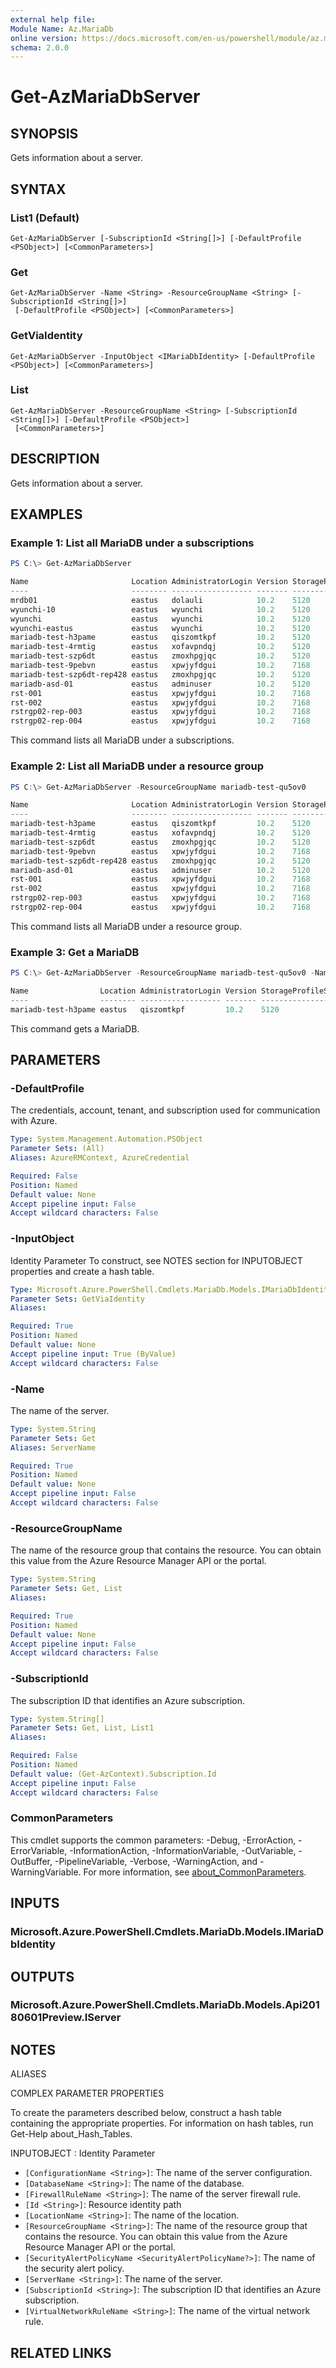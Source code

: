 ```yaml
---
external help file:
Module Name: Az.MariaDb
online version: https://docs.microsoft.com/en-us/powershell/module/az.mariadb/get-azmariadbserver
schema: 2.0.0
---
```


# Get-AzMariaDbServer

## SYNOPSIS
Gets information about a server.

## SYNTAX

### List1 (Default)
```
Get-AzMariaDbServer [-SubscriptionId <String[]>] [-DefaultProfile <PSObject>] [<CommonParameters>]
```

### Get
```
Get-AzMariaDbServer -Name <String> -ResourceGroupName <String> [-SubscriptionId <String[]>]
 [-DefaultProfile <PSObject>] [<CommonParameters>]
```

### GetViaIdentity
```
Get-AzMariaDbServer -InputObject <IMariaDbIdentity> [-DefaultProfile <PSObject>] [<CommonParameters>]
```

### List
```
Get-AzMariaDbServer -ResourceGroupName <String> [-SubscriptionId <String[]>] [-DefaultProfile <PSObject>]
 [<CommonParameters>]
```

## DESCRIPTION
Gets information about a server.

## EXAMPLES

### Example 1: List all MariaDB under a subscriptions
```powershell
PS C:\> Get-AzMariaDbServer

Name                       Location AdministratorLogin Version StorageProfileStorageMb SkuName   SkuSize SkuTier        SslEnforcement
----                       -------- ------------------ ------- ----------------------- -------   ------- -------        --------------
mrdb01                     eastus   dolauli            10.2    5120                    B_Gen5_1          Basic          Enabled
wyunchi-10                 eastus   wyunchi            10.2    5120                    GP_Gen5_4         GeneralPurpose Enabled
wyunchi                    eastus   wyunchi            10.2    5120                    GP_Gen5_4         GeneralPurpose Enabled
wyunchi-eastus             eastus   wyunchi            10.2    5120                    GP_Gen5_4         GeneralPurpose Enabled
mariadb-test-h3pame        eastus   qiszomtkpf         10.2    5120                    B_Gen5_1          Basic          Enabled
mariadb-test-4rmtig        eastus   xofavpndqj         10.2    5120                    B_Gen5_1          Basic          Enabled
mariadb-test-szp6dt        eastus   zmoxhpgjqc         10.2    5120                    GP_Gen5_4         GeneralPurpose Enabled
mariadb-test-9pebvn        eastus   xpwjyfdgui         10.2    7168                    GP_Gen5_4         GeneralPurpose Enabled
mariadb-test-szp6dt-rep428 eastus   zmoxhpgjqc         10.2    5120                    GP_Gen5_4         GeneralPurpose Enabled
mariadb-asd-01             eastus   adminuser          10.2    5120                    B_Gen5_1          Basic          Enabled
rst-001                    eastus   xpwjyfdgui         10.2    7168                    GP_Gen5_4         GeneralPurpose Enabled
rst-002                    eastus   xpwjyfdgui         10.2    7168                    GP_Gen5_4         GeneralPurpose Enabled
rstrgp02-rep-003           eastus   xpwjyfdgui         10.2    7168                    GP_Gen5_4         GeneralPurpose Enabled
rstrgp02-rep-004           eastus   xpwjyfdgui         10.2    7168                    GP_Gen5_4         GeneralPurpose Enabled
```

This command lists all MariaDB under a subscriptions.

### Example 2: List all MariaDB under a resource group
```powershell
PS C:\> Get-AzMariaDbServer -ResourceGroupName mariadb-test-qu5ov0

Name                       Location AdministratorLogin Version StorageProfileStorageMb SkuName   SkuSize SkuTier        SslEnforcement
----                       -------- ------------------ ------- ----------------------- -------   ------- -------        --------------
mariadb-test-h3pame        eastus   qiszomtkpf         10.2    5120                    B_Gen5_1          Basic          Enabled
mariadb-test-4rmtig        eastus   xofavpndqj         10.2    5120                    B_Gen5_1          Basic          Enabled
mariadb-test-szp6dt        eastus   zmoxhpgjqc         10.2    5120                    GP_Gen5_4         GeneralPurpose Enabled
mariadb-test-9pebvn        eastus   xpwjyfdgui         10.2    7168                    GP_Gen5_4         GeneralPurpose Enabled
mariadb-test-szp6dt-rep428 eastus   zmoxhpgjqc         10.2    5120                    GP_Gen5_4         GeneralPurpose Enabled
mariadb-asd-01             eastus   adminuser          10.2    5120                    B_Gen5_1          Basic          Enabled
rst-001                    eastus   xpwjyfdgui         10.2    7168                    GP_Gen5_4         GeneralPurpose Enabled
rst-002                    eastus   xpwjyfdgui         10.2    7168                    GP_Gen5_4         GeneralPurpose Enabled
rstrgp02-rep-003           eastus   xpwjyfdgui         10.2    7168                    GP_Gen5_4         GeneralPurpose Enabled
rstrgp02-rep-004           eastus   xpwjyfdgui         10.2    7168                    GP_Gen5_4         GeneralPurpose Enabled
```

This command lists all MariaDB under a resource group.

### Example 3: Get a MariaDB
```powershell
PS C:\> Get-AzMariaDbServer -ResourceGroupName mariadb-test-qu5ov0 -Name mariadb-test-h3pame

Name                Location AdministratorLogin Version StorageProfileStorageMb SkuName  SkuSize SkuTier SslEnforcement
----                -------- ------------------ ------- ----------------------- -------  ------- ------- --------------
mariadb-test-h3pame eastus   qiszomtkpf         10.2    5120                    B_Gen5_1         Basic   Enabled
```

This command gets a MariaDB.

## PARAMETERS

### -DefaultProfile
The credentials, account, tenant, and subscription used for communication with Azure.

```yaml
Type: System.Management.Automation.PSObject
Parameter Sets: (All)
Aliases: AzureRMContext, AzureCredential

Required: False
Position: Named
Default value: None
Accept pipeline input: False
Accept wildcard characters: False
```

### -InputObject
Identity Parameter
To construct, see NOTES section for INPUTOBJECT properties and create a hash table.

```yaml
Type: Microsoft.Azure.PowerShell.Cmdlets.MariaDb.Models.IMariaDbIdentity
Parameter Sets: GetViaIdentity
Aliases:

Required: True
Position: Named
Default value: None
Accept pipeline input: True (ByValue)
Accept wildcard characters: False
```

### -Name
The name of the server.

```yaml
Type: System.String
Parameter Sets: Get
Aliases: ServerName

Required: True
Position: Named
Default value: None
Accept pipeline input: False
Accept wildcard characters: False
```

### -ResourceGroupName
The name of the resource group that contains the resource.
You can obtain this value from the Azure Resource Manager API or the portal.

```yaml
Type: System.String
Parameter Sets: Get, List
Aliases:

Required: True
Position: Named
Default value: None
Accept pipeline input: False
Accept wildcard characters: False
```

### -SubscriptionId
The subscription ID that identifies an Azure subscription.

```yaml
Type: System.String[]
Parameter Sets: Get, List, List1
Aliases:

Required: False
Position: Named
Default value: (Get-AzContext).Subscription.Id
Accept pipeline input: False
Accept wildcard characters: False
```

### CommonParameters
This cmdlet supports the common parameters: -Debug, -ErrorAction, -ErrorVariable, -InformationAction, -InformationVariable, -OutVariable, -OutBuffer, -PipelineVariable, -Verbose, -WarningAction, and -WarningVariable. For more information, see [about_CommonParameters](http://go.microsoft.com/fwlink/?LinkID=113216).

## INPUTS

### Microsoft.Azure.PowerShell.Cmdlets.MariaDb.Models.IMariaDbIdentity

## OUTPUTS

### Microsoft.Azure.PowerShell.Cmdlets.MariaDb.Models.Api20180601Preview.IServer

## NOTES

ALIASES

COMPLEX PARAMETER PROPERTIES

To create the parameters described below, construct a hash table containing the appropriate properties. For information on hash tables, run Get-Help about_Hash_Tables.


INPUTOBJECT <IMariaDbIdentity>: Identity Parameter
  - `[ConfigurationName <String>]`: The name of the server configuration.
  - `[DatabaseName <String>]`: The name of the database.
  - `[FirewallRuleName <String>]`: The name of the server firewall rule.
  - `[Id <String>]`: Resource identity path
  - `[LocationName <String>]`: The name of the location.
  - `[ResourceGroupName <String>]`: The name of the resource group that contains the resource. You can obtain this value from the Azure Resource Manager API or the portal.
  - `[SecurityAlertPolicyName <SecurityAlertPolicyName?>]`: The name of the security alert policy.
  - `[ServerName <String>]`: The name of the server.
  - `[SubscriptionId <String>]`: The subscription ID that identifies an Azure subscription.
  - `[VirtualNetworkRuleName <String>]`: The name of the virtual network rule.

## RELATED LINKS

